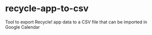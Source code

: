 # recycle-app-to-csv
Tool to export Recycle! app data to a CSV file that can be imported in Google Calendar
